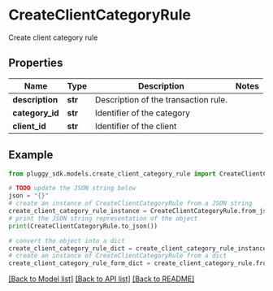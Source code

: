 # CreateClientCategoryRule

Create client category rule

## Properties

Name | Type | Description | Notes
------------ | ------------- | ------------- | -------------
**description** | **str** | Description of the transaction rule. | 
**category_id** | **str** | Identifier of the category | 
**client_id** | **str** | Identifier of the client | 

## Example

```python
from pluggy_sdk.models.create_client_category_rule import CreateClientCategoryRule

# TODO update the JSON string below
json = "{}"
# create an instance of CreateClientCategoryRule from a JSON string
create_client_category_rule_instance = CreateClientCategoryRule.from_json(json)
# print the JSON string representation of the object
print(CreateClientCategoryRule.to_json())

# convert the object into a dict
create_client_category_rule_dict = create_client_category_rule_instance.to_dict()
# create an instance of CreateClientCategoryRule from a dict
create_client_category_rule_form_dict = create_client_category_rule.from_dict(create_client_category_rule_dict)
```
[[Back to Model list]](../README.md#documentation-for-models) [[Back to API list]](../README.md#documentation-for-api-endpoints) [[Back to README]](../README.md)


